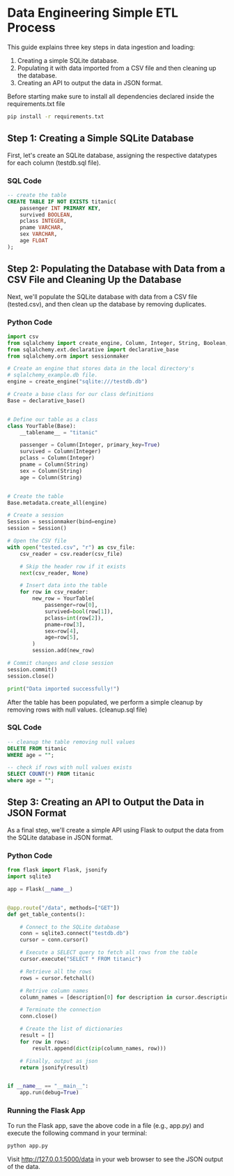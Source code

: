 # Data Engineering Simple ETL Process

This guide explains three key steps in data ingestion and loading:

1. Creating a simple SQLite database.
2. Populating it with data imported from a CSV file and then cleaning up the database.
3. Creating an API to output the data in JSON format.

Before starting make sure to install all dependencies declared inside the requirements.txt file

```bash
pip install -r requirements.txt
```

## Step 1: Creating a Simple SQLite Database

First, let's create an SQLite database, assigning the respective datatypes for each column (testdb.sql file).

### SQL Code

```sql
-- create the table
CREATE TABLE IF NOT EXISTS titanic(
    passenger INT PRIMARY KEY,
    survived BOOLEAN,
    pclass INTEGER,
    pname VARCHAR,
    sex VARCHAR,
    age FLOAT
);
```

## Step 2: Populating the Database with Data from a CSV File and Cleaning Up the Database

Next, we'll populate the SQLite database with data from a CSV file (tested.csv), and then clean up the database by removing duplicates.

### Python Code

```python
import csv
from sqlalchemy import create_engine, Column, Integer, String, Boolean, Float
from sqlalchemy.ext.declarative import declarative_base
from sqlalchemy.orm import sessionmaker

# Create an engine that stores data in the local directory's
# sqlalchemy_example.db file.
engine = create_engine("sqlite:///testdb.db")

# Create a base class for our class definitions
Base = declarative_base()


# Define our table as a class
class YourTable(Base):
    __tablename__ = "titanic"

    passenger = Column(Integer, primary_key=True)
    survived = Column(Integer)
    pclass = Column(Integer)
    pname = Column(String)
    sex = Column(String)
    age = Column(String)


# Create the table
Base.metadata.create_all(engine)

# Create a session
Session = sessionmaker(bind=engine)
session = Session()

# Open the CSV file
with open("tested.csv", "r") as csv_file:
    csv_reader = csv.reader(csv_file)

    # Skip the header row if it exists
    next(csv_reader, None)

    # Insert data into the table
    for row in csv_reader:
        new_row = YourTable(
            passenger=row[0],
            survived=bool(row[1]),
            pclass=int(row[2]),
            pname=row[3],
            sex=row[4],
            age=row[5],
        )
        session.add(new_row)

# Commit changes and close session
session.commit()
session.close()

print("Data imported successfully!")

```

After the table has been populated, we perform a simple cleanup by removing rows with null values. (cleanup.sql file)

### SQL Code

```SQL
-- cleanup the table removing null values
DELETE FROM titanic
WHERE age = "";

-- check if rows with null values exists
SELECT COUNT(*) FROM titanic
where age = "";

```

## Step 3: Creating an API to Output the Data in JSON Format

As a final step, we'll create a simple API using Flask to output the data from the SQLite database in JSON format.

### Python Code

```python
from flask import Flask, jsonify
import sqlite3

app = Flask(__name__)


@app.route("/data", methods=["GET"])
def get_table_contents():

    # Connect to the SQLite database
    conn = sqlite3.connect("testdb.db")
    cursor = conn.cursor()

    # Execute a SELECT query to fetch all rows from the table
    cursor.execute("SELECT * FROM titanic")

    # Retrieve all the rows
    rows = cursor.fetchall()

    # Retrive column names
    column_names = [description[0] for description in cursor.description]

    # Terminate the connection
    conn.close()

    # Create the list of dictionaries
    result = []
    for row in rows:
        result.append(dict(zip(column_names, row)))

    # Finally, output as json
    return jsonify(result)


if __name__ == "__main__":
    app.run(debug=True)
```

### Running the Flask App

To run the Flask app, save the above code in a file (e.g., app.py) and execute the following command in your terminal:

```bash
python app.py

```

Visit http://127.0.0.1:5000/data in your web browser to see the JSON output of the data.
